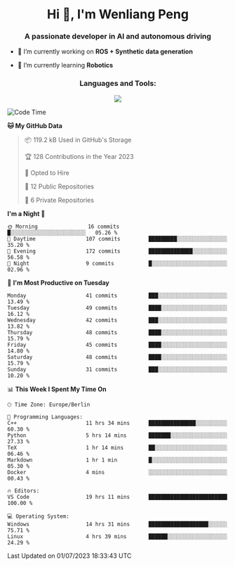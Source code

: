 <h1 align="center">Hi 👋, I'm Wenliang Peng</h1>
<h3 align="center">A passionate developer in AI and autonomous driving</h3>

- 🔭 I’m currently working on **ROS + Synthetic data generation**

- 🌱 I’m currently learning **Robotics**

<!-- <h3 align="left">Connect with me:</h3> -->
<!-- <p align="left">
</p> -->

<h3 align="center">Languages and Tools:</h3>
<p align="center">
  <a href="https://skillicons.dev">
    <img src="https://skillicons.dev/icons?i=cpp,ros,docker,azure,git,linux,py,pytorch,cmake,githubactions,powershell,md&perline=6" />
  </a>
</p>


<!-- <p><img align="center" src="https://github-readme-stats.vercel.app/api/top-langs?username=bpwl0121&show_icons=true&locale=en&layout=compact" alt="bpwl0121" /></p> -->

<!-- <p><img align="center" src="https://github-readme-streak-stats.herokuapp.com/?user=bpwl0121&" alt="bpwl0121" /></p> -->

<!--START_SECTION:waka-->
![Code Time](http://img.shields.io/badge/Code%20Time-106%20hrs%2038%20mins-blue)

**🐱 My GitHub Data** 

> 📦 119.2 kB Used in GitHub's Storage 
 > 
> 🏆 128 Contributions in the Year 2023
 > 
> 💼 Opted to Hire
 > 
> 📜 12 Public Repositories 
 > 
> 🔑 6 Private Repositories 
 > 
**I'm a Night 🦉** 

```text
🌞 Morning                16 commits          █░░░░░░░░░░░░░░░░░░░░░░░░   05.26 % 
🌆 Daytime                107 commits         █████████░░░░░░░░░░░░░░░░   35.20 % 
🌃 Evening                172 commits         ██████████████░░░░░░░░░░░   56.58 % 
🌙 Night                  9 commits           █░░░░░░░░░░░░░░░░░░░░░░░░   02.96 % 
```
📅 **I'm Most Productive on Tuesday** 

```text
Monday                   41 commits          ███░░░░░░░░░░░░░░░░░░░░░░   13.49 % 
Tuesday                  49 commits          ████░░░░░░░░░░░░░░░░░░░░░   16.12 % 
Wednesday                42 commits          ███░░░░░░░░░░░░░░░░░░░░░░   13.82 % 
Thursday                 48 commits          ████░░░░░░░░░░░░░░░░░░░░░   15.79 % 
Friday                   45 commits          ████░░░░░░░░░░░░░░░░░░░░░   14.80 % 
Saturday                 48 commits          ████░░░░░░░░░░░░░░░░░░░░░   15.79 % 
Sunday                   31 commits          ███░░░░░░░░░░░░░░░░░░░░░░   10.20 % 
```


📊 **This Week I Spent My Time On** 

```text
🕑︎ Time Zone: Europe/Berlin

💬 Programming Languages: 
C++                      11 hrs 34 mins      ███████████████░░░░░░░░░░   60.30 % 
Python                   5 hrs 14 mins       ███████░░░░░░░░░░░░░░░░░░   27.33 % 
TeX                      1 hr 14 mins        ██░░░░░░░░░░░░░░░░░░░░░░░   06.46 % 
Markdown                 1 hr 1 min          █░░░░░░░░░░░░░░░░░░░░░░░░   05.30 % 
Docker                   4 mins              ░░░░░░░░░░░░░░░░░░░░░░░░░   00.43 % 

🔥 Editors: 
VS Code                  19 hrs 11 mins      █████████████████████████   100.00 % 

💻 Operating System: 
Windows                  14 hrs 31 mins      ███████████████████░░░░░░   75.71 % 
Linux                    4 hrs 39 mins       ██████░░░░░░░░░░░░░░░░░░░   24.29 % 
```


 Last Updated on 01/07/2023 18:33:43 UTC
<!--END_SECTION:waka-->

